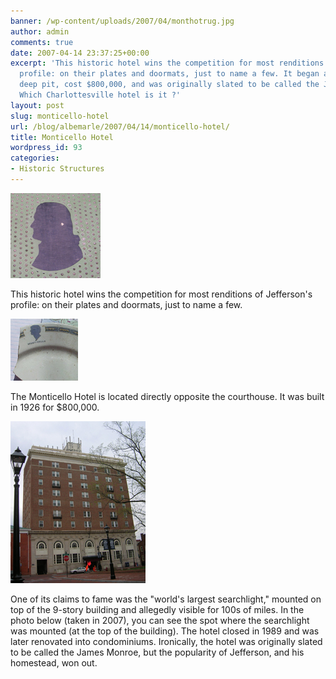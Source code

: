 ```yaml
---
banner: /wp-content/uploads/2007/04/monthotrug.jpg
author: admin
comments: true
date: 2007-04-14 23:37:25+00:00
excerpt: 'This historic hotel wins the competition for most renditions of Jefferson''s
  profile: on their plates and doormats, just to name a few. It began as a 21-foot
  deep pit, cost $800,000, and was originally slated to be called the James Monroe.
  Which Charlottesville hotel is it ?'
layout: post
slug: monticello-hotel
url: /blog/albemarle/2007/04/14/monticello-hotel/
title: Monticello Hotel
wordpress_id: 93
categories:
- Historic Structures
---
```




![Doormat in front of the Old Monticello Hotel](/wp-content/uploads/2007/04/monthotrug.jpg)

This historic hotel wins the competition for most renditions of Jefferson's profile: on their plates and doormats, just to name a few.



![A fragment of a Monticello Hotel Plate](/wp-content/uploads/2007/04/monthotsherd.jpg)

The Monticello Hotel is located directly opposite the courthouse. It was built in 1926 for $800,000.

![Old Monticello Hotel](/wp-content/uploads/2007/04/monthotbldg.jpg)



One of its claims to fame was the "world's largest searchlight," mounted on top of the 9-story building and allegedly visible for 100s of miles. In the photo below (taken in 2007), you can see the spot where the searchlight was mounted (at the top of the building). The hotel closed in 1989 and was later renovated into condominiums. Ironically, the hotel was originally slated to be called the James Monroe, but the popularity of Jefferson, and his homestead, won out.

  

